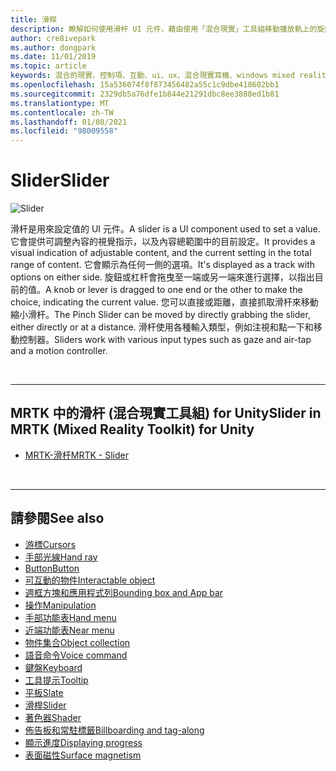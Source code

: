 ```yaml
---
title: 滑桿
description: 瞭解如何使用滑杆 UI 元件，藉由使用「混合現實」工具組移動播放軌上的旋鈕或杠杆來設定值。
author: cre8ivepark
ms.author: dongpark
ms.date: 11/01/2019
ms.topic: article
keywords: 混合的現實、控制項、互動、ui、ux、混合現實耳機、windows mixed reality 耳機、虛擬實境耳機、HoloLens、滑杆、MRTK、混合現實工具組
ms.openlocfilehash: 15a536074f8f873456482a55c1c9dbe418602bb1
ms.sourcegitcommit: 2329db5a76dfe1b844e21291dbc8ee3888ed1b81
ms.translationtype: MT
ms.contentlocale: zh-TW
ms.lasthandoff: 01/08/2021
ms.locfileid: "98009558"
---
```

# <a name="slider"></a><span data-ttu-id="5dc35-104">Slider</span><span class="sxs-lookup"><span data-stu-id="5dc35-104">Slider</span></span>

![Slider](images/UX_Hero_Slider.jpg)

<span data-ttu-id="5dc35-106">滑杆是用來設定值的 UI 元件。</span><span class="sxs-lookup"><span data-stu-id="5dc35-106">A slider is a UI component used to set a value.</span></span> <span data-ttu-id="5dc35-107">它會提供可調整內容的視覺指示，以及內容總範圍中的目前設定。</span><span class="sxs-lookup"><span data-stu-id="5dc35-107">It provides a visual indication of adjustable content, and the current setting in the total range of content.</span></span> <span data-ttu-id="5dc35-108">它會顯示為任何一側的選項。</span><span class="sxs-lookup"><span data-stu-id="5dc35-108">It's displayed as a track with options on either side.</span></span> <span data-ttu-id="5dc35-109">旋鈕或杠杆會拖曳至一端或另一端來進行選擇，以指出目前的值。</span><span class="sxs-lookup"><span data-stu-id="5dc35-109">A knob or lever is dragged to one end or the other to make the choice, indicating the current value.</span></span> <span data-ttu-id="5dc35-110">您可以直接或距離，直接抓取滑杆來移動縮小滑杆。</span><span class="sxs-lookup"><span data-stu-id="5dc35-110">The Pinch Slider can be moved by directly grabbing the slider, either directly or at a distance.</span></span> <span data-ttu-id="5dc35-111">滑杆使用各種輸入類型，例如注視和點一下和移動控制器。</span><span class="sxs-lookup"><span data-stu-id="5dc35-111">Sliders work with various input types such as gaze and air-tap and a motion controller.</span></span>

<br>

---

## <a name="slider-in-mrtk-mixed-reality-toolkit-for-unity"></a><span data-ttu-id="5dc35-112">MRTK 中的滑杆 (混合現實工具組) for Unity</span><span class="sxs-lookup"><span data-stu-id="5dc35-112">Slider in MRTK (Mixed Reality Toolkit) for Unity</span></span>

* [<span data-ttu-id="5dc35-113">MRTK-滑杆</span><span class="sxs-lookup"><span data-stu-id="5dc35-113">MRTK - Slider</span></span>](https://microsoft.github.io/MixedRealityToolkit-Unity/Documentation/README_Sliders.html)

<br>

---

## <a name="see-also"></a><span data-ttu-id="5dc35-114">請參閱</span><span class="sxs-lookup"><span data-stu-id="5dc35-114">See also</span></span>

* [<span data-ttu-id="5dc35-115">游標</span><span class="sxs-lookup"><span data-stu-id="5dc35-115">Cursors</span></span>](cursors.md)
* [<span data-ttu-id="5dc35-116">手部光線</span><span class="sxs-lookup"><span data-stu-id="5dc35-116">Hand ray</span></span>](point-and-commit.md)
* [<span data-ttu-id="5dc35-117">Button</span><span class="sxs-lookup"><span data-stu-id="5dc35-117">Button</span></span>](button.md)
* [<span data-ttu-id="5dc35-118">可互動的物件</span><span class="sxs-lookup"><span data-stu-id="5dc35-118">Interactable object</span></span>](interactable-object.md)
* [<span data-ttu-id="5dc35-119">週框方塊和應用程式列</span><span class="sxs-lookup"><span data-stu-id="5dc35-119">Bounding box and App bar</span></span>](app-bar-and-bounding-box.md)
* [<span data-ttu-id="5dc35-120">操作</span><span class="sxs-lookup"><span data-stu-id="5dc35-120">Manipulation</span></span>](direct-manipulation.md)
* [<span data-ttu-id="5dc35-121">手部功能表</span><span class="sxs-lookup"><span data-stu-id="5dc35-121">Hand menu</span></span>](hand-menu.md)
* [<span data-ttu-id="5dc35-122">近端功能表</span><span class="sxs-lookup"><span data-stu-id="5dc35-122">Near menu</span></span>](near-menu.md)
* [<span data-ttu-id="5dc35-123">物件集合</span><span class="sxs-lookup"><span data-stu-id="5dc35-123">Object collection</span></span>](object-collection.md)
* [<span data-ttu-id="5dc35-124">語音命令</span><span class="sxs-lookup"><span data-stu-id="5dc35-124">Voice command</span></span>](voice-input.md)
* [<span data-ttu-id="5dc35-125">鍵盤</span><span class="sxs-lookup"><span data-stu-id="5dc35-125">Keyboard</span></span>](keyboard.md)
* [<span data-ttu-id="5dc35-126">工具提示</span><span class="sxs-lookup"><span data-stu-id="5dc35-126">Tooltip</span></span>](tooltip.md)
* [<span data-ttu-id="5dc35-127">平板</span><span class="sxs-lookup"><span data-stu-id="5dc35-127">Slate</span></span>](slate.md)
* [<span data-ttu-id="5dc35-128">滑桿</span><span class="sxs-lookup"><span data-stu-id="5dc35-128">Slider</span></span>](slider.md)
* [<span data-ttu-id="5dc35-129">著色器</span><span class="sxs-lookup"><span data-stu-id="5dc35-129">Shader</span></span>](shader.md)
* [<span data-ttu-id="5dc35-130">佈告板和常駐標籤</span><span class="sxs-lookup"><span data-stu-id="5dc35-130">Billboarding and tag-along</span></span>](billboarding-and-tag-along.md)
* [<span data-ttu-id="5dc35-131">顯示進度</span><span class="sxs-lookup"><span data-stu-id="5dc35-131">Displaying progress</span></span>](progress.md)
* [<span data-ttu-id="5dc35-132">表面磁性</span><span class="sxs-lookup"><span data-stu-id="5dc35-132">Surface magnetism</span></span>](surface-magnetism.md)
